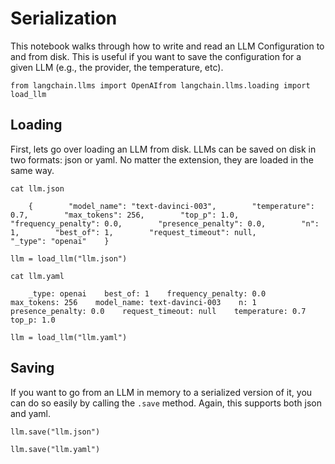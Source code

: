 Serialization
=============

This notebook walks through how to write and read an LLM Configuration to and from disk. This is useful if you want to save the configuration for a given LLM (e.g., the provider, the temperature, etc).

    from langchain.llms import OpenAIfrom langchain.llms.loading import load_llm

Loading[](#loading "Direct link to Loading")
---------------------------------------------

First, lets go over loading an LLM from disk. LLMs can be saved on disk in two formats: json or yaml. No matter the extension, they are loaded in the same way.

    cat llm.json

        {        "model_name": "text-davinci-003",        "temperature": 0.7,        "max_tokens": 256,        "top_p": 1.0,        "frequency_penalty": 0.0,        "presence_penalty": 0.0,        "n": 1,        "best_of": 1,        "request_timeout": null,        "_type": "openai"    }

    llm = load_llm("llm.json")

    cat llm.yaml

        _type: openai    best_of: 1    frequency_penalty: 0.0    max_tokens: 256    model_name: text-davinci-003    n: 1    presence_penalty: 0.0    request_timeout: null    temperature: 0.7    top_p: 1.0

    llm = load_llm("llm.yaml")

Saving[](#saving "Direct link to Saving")
------------------------------------------

If you want to go from an LLM in memory to a serialized version of it, you can do so easily by calling the `.save` method. Again, this supports both json and yaml.

    llm.save("llm.json")

    llm.save("llm.yaml")